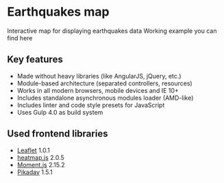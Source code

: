 Earthquakes map
===============

Interactive map for displaying earthquakes data
Working example you can find here

Key features
------------

* Made without heavy libraries (like AngularJS, jQuery, etc.)
* Module-based architecture (separated controllers, resources)
* Works in all modern browsers, mobile devices and IE 10+
* Includes standalone asynchronous modules loader (AMD-like)
* Includes linter and code style presets for JavaScript
* Uses Gulp 4.0 as build system

Used frontend libraries
-----------------------

* [Leaflet] 1.0.1
* [heatmap.js] 2.0.5
* [Moment.js] 2.15.2
* [Pikaday] 1.5.1

[Leaflet]: https://github.com/Leaflet/Leaflet
[heatmap.js]: https://github.com/pa7/heatmap.js
[Moment.js]: https://github.com/moment/moment/
[Pikaday]: https://github.com/dbushell/Pikaday
